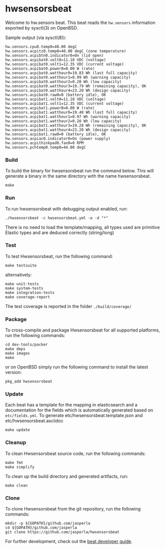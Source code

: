 # hwsensorsbeat

Welcome to hw.sensors beat. This beat reads the `hw.sensors` information exported
by sysctl(3) on OpenBSD.

Sample output (via sysctl(8)):

```
hw.sensors.cpu0.temp0=40.00 degC
hw.sensors.acpitz0.temp0=40.00 degC (zone temperature)
hw.sensors.acpibtn0.indicator0=On (lid open)
hw.sensors.acpibat0.volt0=11.10 VDC (voltage)
hw.sensors.acpibat0.volt1=12.35 VDC (current voltage)
hw.sensors.acpibat0.power0=0.00 W (rate)
hw.sensors.acpibat0.watthour0=19.83 Wh (last full capacity)
hw.sensors.acpibat0.watthour1=0.99 Wh (warning capacity)
hw.sensors.acpibat0.watthour2=0.20 Wh (low capacity)
hw.sensors.acpibat0.watthour3=19.79 Wh (remaining capacity), OK
hw.sensors.acpibat0.watthour4=23.20 Wh (design capacity)
hw.sensors.acpibat0.raw0=0 (battery idle), OK
hw.sensors.acpibat1.volt0=11.10 VDC (voltage)
hw.sensors.acpibat1.volt1=12.35 VDC (current voltage)
hw.sensors.acpibat1.power0=0.00 W (rate)
hw.sensors.acpibat1.watthour0=19.40 Wh (last full capacity)
hw.sensors.acpibat1.watthour1=0.97 Wh (warning capacity)
hw.sensors.acpibat1.watthour2=0.20 Wh (low capacity)
hw.sensors.acpibat1.watthour3=19.28 Wh (remaining capacity), OK
hw.sensors.acpibat1.watthour4=23.20 Wh (design capacity)
hw.sensors.acpibat1.raw0=0 (battery idle), OK
hw.sensors.acpiac0.indicator0=On (power supply)
hw.sensors.acpithinkpad0.fan0=0 RPM
hw.sensors.pchtemp0.temp0=44.00 degC
```

### Build

To build the binary for hwsensorsbeat run the command below. This will generate a binary
in the same directory with the name hwsensorsbeat.

```
make
```


### Run

To run hwsensorsbeat with debugging output enabled, run:

```
./hwsensorsbeat -c hwsensorsbeat.yml -e -d "*"
```

There is no need to load the template/mapping, all types used are
primitive Elastic types and are deduced correctly (string/long)

### Test

To test Hwsensorsbeat, run the following command:

```
make testsuite
```

alternatively:
```
make unit-tests
make system-tests
make integration-tests
make coverage-report
```

The test coverage is reported in the folder `./build/coverage/`


### Package

To cross-compile and package Hwsensorsbeat for all supported platforms, run the following commands:

```
cd dev-tools/packer
make deps
make images
make
```

or on OpenBSD simply run the following command to install the latest
version:

```
pkg_add hwsensorsbeat
```

### Update

Each beat has a template for the mapping in elasticsearch and a documentation for the fields
which is automatically generated based on `etc/fields.yml`.
To generate etc/hwsensorsbeat.template.json and etc/hwsensorsbeat.asciidoc

```
make update
```


### Cleanup

To clean  Hwsensorsbeat source code, run the following commands:

```
make fmt
make simplify
```

To clean up the build directory and generated artifacts, run:

```
make clean
```


### Clone

To clone Hwsensorsbeat from the git repository, run the following commands:

```
mkdir -p ${GOPATH}/github.com/jasperla
cd ${GOPATH}/github.com/jasperla
git clone https://github.com/jasperla/hwsensorsbeat
```


For further development, check out the [beat developer guide](https://www.elastic.co/guide/en/beats/libbeat/current/new-beat.html).

